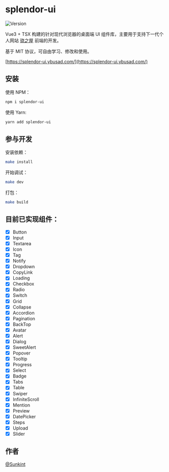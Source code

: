 # splendor-ui

![Version](https://img.shields.io/npm/v/splendor-ui.svg?style=flat-square)

Vue3 + TSX 构建的针对现代浏览器的桌面端 UI 组件库，主要用于支持下一代个人网站 [骁之屋](https://www.ybusad.com/) 前端的开发。

基于 MIT 协议，可自由学习、修改和使用。

[https://splendor-ui.ybusad.com/](https://splendor-ui.ybusad.com/)

## 安装

使用 NPM：

```bash
npm i splendor-ui
```

使用 Yarn:

```bash
yarn add splendor-ui
```

## 参与开发

安装依赖：

```bash
make install
```

开始调试：

```bash
make dev
```

打包：

```bash
make build
```

## 目前已实现组件：

- [x] Button
- [x] Input
- [x] Textarea
- [x] Icon
- [x] Tag
- [x] Notify
- [x] Dropdown
- [x] CopyLink
- [x] Loading
- [x] Checkbox
- [x] Radio
- [x] Switch
- [x] Grid
- [x] Collapse
- [x] Accordion
- [x] Pagination
- [x] BackTop
- [x] Avatar
- [x] Alert
- [x] Dialog
- [x] SweetAlert
- [x] Popover
- [x] Tooltip
- [x] Progress
- [x] Select
- [x] Badge
- [x] Tabs
- [x] Table
- [x] Swiper
- [x] InfiniteScroll
- [x] Mention
- [x] Preview
- [x] DatePicker
- [x] Steps
- [x] Upload
- [x] Slider

## 作者

[@Sunkint](https://www.ybusad.com/)
